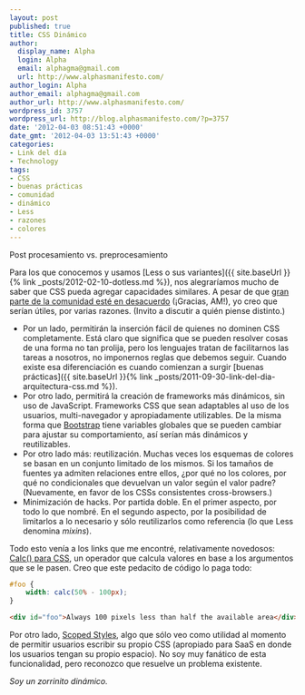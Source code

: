 ```yaml
---
layout: post
published: true
title: CSS Dinámico
author:
  display_name: Alpha
  login: Alpha
  email: alphagma@gmail.com
  url: http://www.alphasmanifesto.com/
author_login: Alpha
author_email: alphagma@gmail.com
author_url: http://www.alphasmanifesto.com/
wordpress_id: 3757
wordpress_url: http://blog.alphasmanifesto.com/?p=3757
date: '2012-04-03 08:51:43 +0000'
date_gmt: '2012-04-03 13:51:43 +0000'
categories:
- Link del día
- Technology
tags:
- CSS
- buenas prácticas
- comunidad
- dinámico
- Less
- razones
- colores
---
```

Post procesamiento vs. preprocesamiento


Para los que conocemos y usamos [Less o sus variantes]({{ site.baseUrl }}{% link _posts/2012-02-10-dotless.md %}), nos alegraríamos mucho de saber que CSS pueda agregar capacidades similares. A pesar de que [gran parte de la comunidad esté en desacuerdo](http://www.css3.info/summary-of-the-two-current-css-constants-proposals/) (¡Gracias, AM!), yo creo que serían útiles, por varias razones. (Invito a discutir a quién piense distinto.)

- Por un lado, permitirán la inserción fácil de quienes no dominen CSS completamente. Está claro que significa que se pueden resolver cosas de una forma no tan prolija, pero los lenguajes tratan de facilitarnos las tareas a nosotros, no imponernos reglas que debemos seguir. Cuando existe esa diferenciación es cuando comienzan a surgir [buenas prácticas]({{ site.baseUrl }}{% link _posts/2011-09-30-link-del-dia-arquitectura-css.md %}).
- Por otro lado, permitirá la creación de frameworks más dinámicos, sin uso de JavaScript. Frameworks CSS que sean adaptables al uso de los usuarios, multi-navegador y apropiadamente utilizables. De la misma forma que [Bootstrap](http://twitter.github.com/bootstrap/) tiene variables globales que se pueden cambiar para ajustar su comportamiento, así serían más dinámicos y reutilizables.
- Por otro lado más: reutilización. Muchas veces los esquemas de colores se basan en un conjunto limitado de los mismos. Si los tamaños de fuentes ya admiten relaciones entre ellos,  ¿por qué no los colores, por qué no condicionales que devuelvan un valor según el valor padre? (Nuevamente, en favor de los CSSs consistentes cross-browsers.)
- Minimización de hacks. Por partida doble. En el primer aspecto, por todo lo que nombré. En el segundo aspecto, por la posibilidad de limitarlos a lo necesario y sólo reutilizarlos como referencia (lo que Less denomina _mixins_).

Todo esto venía a los links que me encontré, relativamente novedosos: [Calc() para CSS](http://updates.html5rocks.com/2012/03/CSS-layout-gets-smarter-with-calc), un operador que calcula valores en base a los argumentos que se le pasen. Creo que este pedacito de código lo paga todo:

```css
#foo {
    width: calc(50% - 100px);
}
```
```html
<div id="foo">Always 100 pixels less than half the available area</div>
```

Por otro lado, [Scoped Styles](http://updates.html5rocks.com/2012/03/A-New-Experimental-Feature-style-scoped), algo que sólo veo como utilidad al momento de permitir usuarios escribir su propio CSS (apropiado para SaaS en donde los usuarios tengan su propio espacio). No soy muy fanático de esta funcionalidad, pero reconozco que resuelve un problema existente.

_Soy un zorrinito dinámico._
